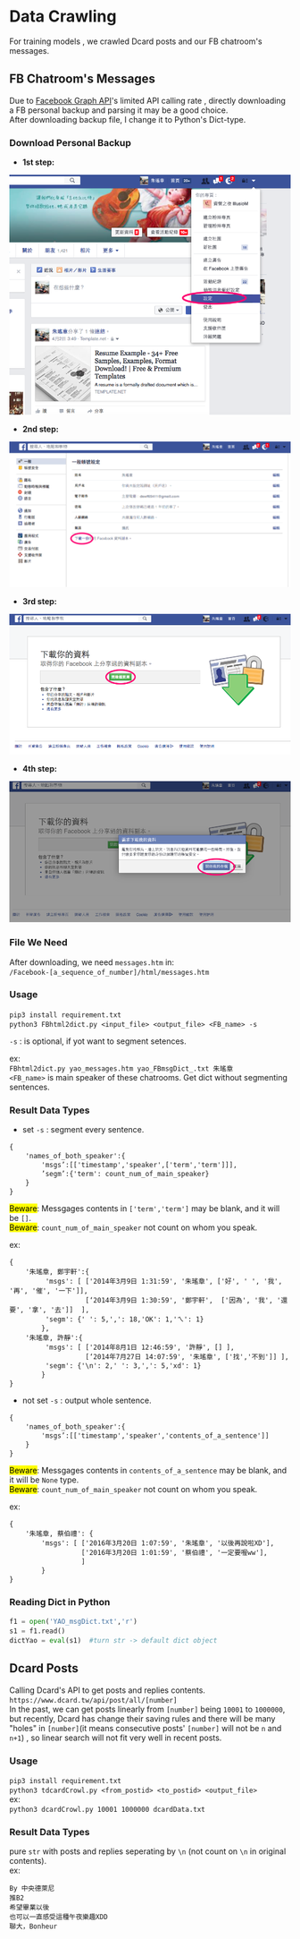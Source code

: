 # Data Crawling
For training models , we crawled Dcard posts and our FB chatroom's messages.  

## FB Chatroom's Messages
Due to [Facebook Graph API](https://developers.facebook.com/tools/explorer/)'s limited API calling rate , directly downloading a FB personal backup and parsing it may be a good choice.  
After downloading backup file, I change it to Python's Dict-type.

### Download Personal Backup
*   **1st step:**
 
![FB1](FB_images/FB1.png)   

* **2nd step:**

![FB1](FB_images/FB2.png)  

* **3rd step:**  

![FB1](FB_images/FB3.png)    

* **4th step:**          
             
![FB1](FB_images/FB4.png)  

### File We Need   
After downloading, we need `messages.htm` in:  
`/Facebook-[a_sequence_of_number]/html/messages.htm`

### Usage
`pip3 install requirement.txt`  
`python3 FBhtml2dict.py <input_file> <output_file> <FB_name> -s`  

`-s` : is optional, if yot want to segment setences.

ex:   
`FBhtml2dict.py yao_messages.htm yao_FBmsgDict_.txt 朱瑤章`  
`<FB_name>` is main speaker of these chatrooms. Get dict without segmenting sentences.
### Result Data Types
* set `-s` : segment every sentence.  

```
{
	'names_of_both_speaker':{
		'msgs’:[['timestamp','speaker',['term','term']]],
		’segm’:{'term': count_num_of_main_speaker}
	}
}  

```
 <mark>Beware</mark>: Messgages contents in `['term','term']`  may be blank, and it will be `[]`.    
 <mark>Beware</mark>: `count_num_of_main_speaker` not count on whom you speak.   

ex:         

```
{
    '朱瑤章, 鄭宇軒':{
         'msgs': [ ['2014年3月9日 1:31:59', '朱瑤章', ['好', ' ', '我', '再', '催', '一下']],  
                   [‘2014年3月9日 1:30:59', '鄭宇軒',  ['因為', '我', '還要', '拿', '去']]  ],  
         'segm': {' ': 5,',': 18,'OK': 1,'ㄟ': 1}
        },  
    '朱瑤章, 許靜':{  
         'msgs': [ ['2014年8月1日 12:46:59', '許靜', [] ],  
                   [‘2014年7月27日 14:07:59', '朱瑤章', ['找','不到']] ],  
         'segm': {'\n': 2,' ': 3,',': 5,'xd': 1}  
        }  
}  
```   
  
* not set `-s` : output whole sentence.  

```
{
	'names_of_both_speaker':{
		'msgs’:[['timestamp','speaker','contents_of_a_sentence']]
	}
}  
```  
 <mark>Beware</mark>: Messgages contents in `contents_of_a_sentence`  may be blank, and it will be `None` type.    
 <mark>Beware</mark>: `count_num_of_main_speaker` not count on whom you speak.  
 
ex:
  
```
{
	'朱瑤章, 蔡伯禮': {
		'msgs': [ ['2016年3月20日 1:07:59', '朱瑤章', '以後再說啦XD'],
				  ['2016年3月20日 1:01:59', '蔡伯禮', '一定要喔ww'],
				  ]
		}
}
```


### Reading Dict in Python
```python
f1 = open('YAO_msgDict.txt','r')
s1 = f1.read()
dictYao = eval(s1)  #turn str -> default dict object
```

## Dcard Posts
Calling Dcard's API to get posts and replies contents.  
`https://www.dcard.tw/api/post/all/[number]`  
In the past, we can get posts linearly from `[number]` being `10001` to `1000000`,  
 but recently, Dcard has change their saving rules and there will be many "holes" in `[number]`(it means consecutive posts' `[number]`  will not be `n` and `n+1`) , so linear search will not fit very well in recent posts.  

### Usage
`pip3 install requirement.txt`  
`python3 tdcardCrowl.py <from_postid> <to_postid> <output_file>`  
ex:  
`python3 dcardCrowl.py 10001 1000000 dcardData.txt`

### Result Data Types
pure `str` with posts and replies seperating by `\n` (not count on `\n` in original contents).  
ex:  

```
By 中央德萊尼  
推B2  
希望畢業以後  
也可以一直感受這種午夜樂趣XDD  
聯大，Bonheur  
```

